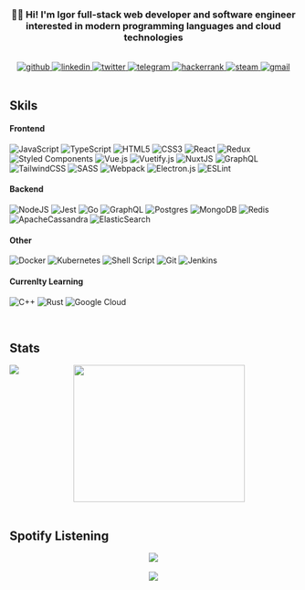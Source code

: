 ### <div align="center">👨‍💻 Hi! I'm Igor full-stack web developer and software engineer interested in modern programming languages and cloud technologies</div>  

<br/>  

<div align="center">
<a href="https://github.com/morigs" target="_blank">
<img src="https://img.shields.io/badge/github-%23121011.svg?style=for-the-badge&logo=github&logoColor=white" alt="github" />
</a>
<a href="https://www.linkedin.com/in/morozov-igor" target="_blank">
<img src="https://img.shields.io/badge/linkedin-%230077B5.svg?style=for-the-badge&logo=linkedin&logoColor=white" alt="linkedin" />
</a>
<a href="https://twitter.com/morigser" target="_blank">
<img src="https://img.shields.io/badge/<handle>-%231DA1F2.svg?style=for-the-badge&logo=Twitter&logoColor=white" alt="twitter" />
</a>
<a href="https://t.me/morigs" target="_blank">
<img src="https://img.shields.io/badge/Telegram-2CA5E0?style=for-the-badge&logo=telegram&logoColor=white" alt="telegram" />
</a>
<a href="https://www.hackerrank.com/morigs" target="_blank">
<img src="https://img.shields.io/badge/-Hackerrank-2EC866?style=for-the-badge&logo=HackerRank&logoColor=white" alt="hackerrank" />
</a>
<a href="https://steamcommunity.com/id/morigs/" target="_blank">
<img src="https://img.shields.io/badge/steam-%23000000.svg?style=for-the-badge&logo=steam&logoColor=white" alt="steam" />
</a>
<a href="mailto:morozov.ig.s@gmail.com" target="_blank">
<img src="https://img.shields.io/badge/Gmail-D14836?style=for-the-badge&logo=gmail&logoColor=white)" alt="gmail" />
</a>
</div>  

<br/>

## Skils

#### Frontend

![JavaScript](https://img.shields.io/badge/javascript-%23323330.svg?style=for-the-badge&logo=javascript&logoColor=%23F7DF1E)
![TypeScript](https://img.shields.io/badge/typescript-%23007ACC.svg?style=for-the-badge&logo=typescript&logoColor=white)
![HTML5](https://img.shields.io/badge/html5-%23E34F26.svg?style=for-the-badge&logo=html5&logoColor=white)
![CSS3](https://img.shields.io/badge/css3-%231572B6.svg?style=for-the-badge&logo=css3&logoColor=white)
![React](https://img.shields.io/badge/react-%2320232a.svg?style=for-the-badge&logo=react&logoColor=%2361DAFB)
![Redux](https://img.shields.io/badge/redux-%23593d88.svg?style=for-the-badge&logo=redux&logoColor=white)
![Styled Components](https://img.shields.io/badge/styled--components-DB7093?style=for-the-badge&logo=styled-components&logoColor=white)
![Vue.js](https://img.shields.io/badge/vuejs-%2335495e.svg?style=for-the-badge&logo=vuedotjs&logoColor=%234FC08D)
![Vuetify.js](https://img.shields.io/badge/Vuetify.js-1697F6?style=for-the-badge&logo=vuetify&logoColor=FFFFFF)
![NuxtJS](https://img.shields.io/badge/Nuxt-black?style=for-the-badge&logo=nuxt.js&logoColor=white)
![GraphQL](https://img.shields.io/badge/-GraphQL-E10098?style=for-the-badge&logo=graphql)
![TailwindCSS](https://img.shields.io/badge/tailwindcss-%2338B2AC.svg?style=for-the-badge&logo=tailwind-css&logoColor=white)
![SASS](https://img.shields.io/badge/SASS-hotpink.svg?style=for-the-badge&logo=SASS&logoColor=white)
![Webpack](https://img.shields.io/badge/webpack-%238DD6F9.svg?style=for-the-badge&logo=webpack&logoColor=black)
![Electron.js](https://img.shields.io/badge/Electron-191970?style=for-the-badge&logo=Electron&logoColor=white)
![ESLint](https://img.shields.io/badge/ESLint-4B3263?style=for-the-badge&logo=eslint&logoColor=white)

#### Backend

![NodeJS](https://img.shields.io/badge/node.js-%2343853D.svg?style=for-the-badge&logo=node.js&logoColor=white)
![Jest](https://img.shields.io/badge/-jest-%23C21325?style=for-the-badge&logo=jest&logoColor=white)
![Go](https://img.shields.io/badge/go-%2300ADD8.svg?style=for-the-badge&logo=go&logoColor=white)
![GraphQL](https://img.shields.io/badge/-GraphQL-E10098?style=for-the-badge&logo=graphql)
![Postgres](https://img.shields.io/badge/postgres-%23316192.svg?style=for-the-badge&logo=postgresql&logoColor=white)
![MongoDB](https://img.shields.io/badge/MongoDB-%234ea94b.svg?style=for-the-badge&logo=mongodb&logoColor=white)
![Redis](https://img.shields.io/badge/redis-%23DD0031.svg?style=for-the-badge&logo=redis&logoColor=white)
![ApacheCassandra](https://img.shields.io/badge/cassandra-%231287B1.svg?style=for-the-badge&logo=apache-cassandra&logoColor=white)
![ElasticSearch](https://img.shields.io/badge/-ElasticSearch-005571?style=for-the-badge&logo=elasticsearch)

#### Other

![Docker](https://img.shields.io/badge/docker-%230db7ed.svg?style=for-the-badge&logo=docker&logoColor=white)
![Kubernetes](https://img.shields.io/badge/kubernetes-%23326ce5.svg?style=for-the-badge&logo=kubernetes&logoColor=white)
![Shell Script](https://img.shields.io/badge/shell_script-%23121011.svg?style=for-the-badge&logo=gnu-bash&logoColor=white)
![Git](https://img.shields.io/badge/git-%23F05033.svg?style=for-the-badge&logo=git&logoColor=white)
![Jenkins](https://img.shields.io/badge/jenkins-%232C5263.svg?style=for-the-badge&logo=jenkins&logoColor=white)

#### Currenlty Learning

![C++](https://img.shields.io/badge/c++-%2300599C.svg?style=for-the-badge&logo=c%2B%2B&logoColor=white)
![Rust](https://img.shields.io/badge/rust-%23000000.svg?style=for-the-badge&logo=rust&logoColor=white)
![Google Cloud](https://img.shields.io/badge/GoogleCloud-%234285F4.svg?style=for-the-badge&logo=google-cloud&logoColor=white)

<br/>

## Stats  

<img src="https://github-readme-stats.vercel.app/api?username=morigs&show_icons=true&count_private=true&hide_border=true&theme=dark" align="left" />  

<div align="center">
<a href="https://profile.codersrank.io/user/morigs"><img src="https://cr-ss-service.azurewebsites.net/api/ScreenShot?width=150&badge-min-width=45&min-width=140&widget=summary&username=morigs&show-avatar=false&branding=false&style=--bg-color:transparent;--header-bg-color:%2300000066;--badge-technology-font-size:0.2rem;--badge-rank-font-size:0.4rem;--badge-location-font-size:0.2rem;--name-font-size:0.4rem;--rank-font-size:0.3rem;--badge-icon-size:10px" align="center" height="240" width="300" />
</a>
</div>  
  

<br/>  


## Spotify Listening  
<div align="center"><img src="https://spotify-github-profile.vercel.app/api/view?uid=ey8h9nuqsgb80ajlddcr3gomz&cover_image=true&theme=novatorem" /></div>  

<br/>  

<div align="center">
<img src="https://komarev.com/ghpvc/?username=morigs&&style=flat-square" align="center" />
</div>  
